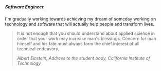 ##### Software Engineer.

I'm gradually working towards achieving my dream of someday working on technology and software that will actually help people and transform lives.

> It is not enough that you should understand about applied science in order that your work may increase man's blessings. Concern for man himself and his fate must always form the chief interest of all technical endeavors,
> 
> *Albert Einstein, Address to the student body, California Institute of Technology*

<!--
<img src="https://github-readme-stats.vercel.app/api/top-langs/?username=sijirama&&show_icons=true&hide_title=true&theme=radical&layout=compact&hide_border=true&border_radius=30&langs_count=15&exclude_repo=Analyseroom&hide=dart,html,css,shell,jupyter%20Notebook,Cython,Perl,Handlebars" alt="top languages"/>
-->
